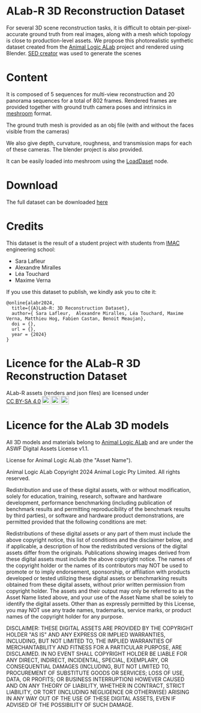# ALab-R 3D Reconstruction Dataset

For several 3D scene reconstruction tasks, it is difficult to obtain per-pixel-accurate ground truth from real images, along with a mesh which topology is close to production-level assets. 
We propose this photorealistic synthetic dataset created from the [Animal Logic ALab](https://dpel.aswf.io/alab/) project and rendered using Blender.
[SED creator](https://github.com/Alex-665/SEDcreator_new) was used to generate the scenes

# Content

It is composed of 5 sequences for multi-view reconstruction and 20 panorama sequences for a total of 802 frames.
Rendered frames are provided together with ground truth camera poses and intrinsics in [meshroom](https://alicevision.org/) format.

The ground truth mesh is provided as an obj file (with and without the faces visible from the cameras)

We also give depth, curvature, roughness, and transmission maps for each of these cameras.
The blender project is also provided.

It can be easily loaded into meshroom using the [LoadDaset](TODO) node.

# Download

The full dataset can be downloaded [here](TODO)

# Credits

This dataset is the result of a student project with students from [IMAC](https://www.ingenieur-imac.fr/) engineering school:
  - Sara Lafleur
  - Alexandre Miralles
  - Léa Touchard
  - Maxime Verna

If you use this dataset to publish, we kindly ask you to cite it:

  ```
  @online{alabr2024,
    title={{A}Lab-R: 3D Reconstruction Dataset},
    author={ Sara Lafleur,  Alexandre Miralles, Léa Touchard, Maxime Verna, Matthieu Hog, Fabien Castan, Benoit Meaujan},
    doi = {},
    url = {},
    year = {2024}
  }
  ```

# Licence for the ALab-R 3D Reconstruction Dataset
 <p xmlns:cc="http://creativecommons.org/ns#" >ALab-R assets (renders and json files) are licensed under <a href="http://creativecommons.org/licenses/by-sa/4.0/?ref=chooser-v1" target="_blank" rel="license noopener noreferrer" style="display:inline-block;">CC BY-SA 4.0<img style="height:22px!important;margin-left:3px;vertical-align:text-bottom;" src="https://mirrors.creativecommons.org/presskit/icons/cc.svg?ref=chooser-v1"><img style="height:22px!important;margin-left:3px;vertical-align:text-bottom;" src="https://mirrors.creativecommons.org/presskit/icons/by.svg?ref=chooser-v1"><img style="height:22px!important;margin-left:3px;vertical-align:text-bottom;" src="https://mirrors.creativecommons.org/presskit/icons/sa.svg?ref=chooser-v1"></a></p> 

# Licence for the ALab 3D models
All 3D models and materials belong to [Animal Logic ALab](https://dpel.aswf.io/alab/) and are under the ASWF Digital Assets License v1.1.

License for Animal Logic ALab (the "Asset Name").

Animal Logic ALab Copyright 2024 Animal Logic Pty Limited. All rights reserved.

Redistribution and use of these digital assets, with or without modification, solely for education, training, research, software and hardware development, performance benchmarking (including publication of benchmark results and permitting reproducibility of the benchmark results by third parties), or software and hardware product demonstrations, are permitted provided that the following conditions are met:

Redistributions of these digital assets or any part of them must include the above copyright notice, this list of conditions and the disclaimer below, and if applicable, a description of how the redistributed versions of the digital assets differ from the originals.
Publications showing images derived from these digital assets must include the above copyright notice.
The names of the copyright holder or the names of its contributors may NOT be used to promote or to imply endorsement, sponsorship, or affiliation with products developed or tested utilizing these digital assets or benchmarking results obtained from these digital assets, without prior written permission from copyright holder.
The assets and their output may only be referred to as the Asset Name listed above, and your use of the Asset Name shall be solely to identify the digital assets. Other than as expressly permitted by this License, you may NOT use any trade names, trademarks, service marks, or product names of the copyright holder for any purpose.

DISCLAIMER: THESE DIGITAL ASSETS ARE PROVIDED BY THE COPYRIGHT HOLDER "AS IS" AND ANY EXPRESS OR IMPLIED WARRANTIES, INCLUDING, BUT NOT LIMITED TO, THE IMPLIED WARRANTIES OF MERCHANTABILITY AND FITNESS FOR A PARTICULAR PURPOSE, ARE DISCLAIMED. IN NO EVENT SHALL COPYRIGHT HOLDER BE LIABLE FOR ANY DIRECT, INDIRECT, INCIDENTAL, SPECIAL, EXEMPLARY, OR CONSEQUENTIAL DAMAGES (INCLUDING, BUT NOT LIMITED TO, PROCUREMENT OF SUBSTITUTE GOODS OR SERVICES; LOSS OF USE, DATA, OR PROFITS; OR BUSINESS INTERRUPTION) HOWEVER CAUSED AND ON ANY THEORY OF LIABILITY, WHETHER IN CONTRACT, STRICT LIABILITY, OR TORT (INCLUDING NEGLIGENCE OR OTHERWISE) ARISING IN ANY WAY OUT OF THE USE OF THESE DIGITAL ASSETS, EVEN IF ADVISED OF THE POSSIBILITY OF SUCH DAMAGE.

